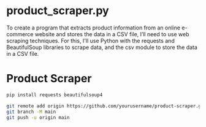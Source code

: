 # product_scraper.py
To create a program that extracts product information from an online e-commerce website and stores the data in a CSV file, I’ll need to use web scraping techniques. For this, I'll use Python with the requests and BeautifulSoup libraries to scrape data, and the csv module to store the data in a CSV file.

# Product Scraper

```bash
pip install requests beautifulsoup4

git remote add origin https://github.com/yourusername/product-scraper.git
git branch -M main
git push -u origin main


